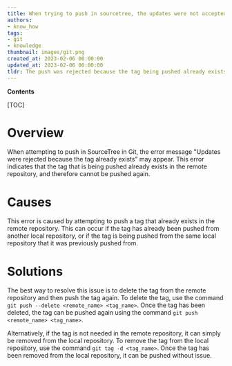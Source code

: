 ```yaml
---
title: When trying to push in sourcetree, the updates were not accepted because the tag already existed
authors:
- know_how
tags:
- git
- knowledge
thumbnail: images/git.png
created_at: 2023-02-06 00:00:00
updated_at: 2023-02-06 00:00:00
tldr: The push was rejected because the tag being pushed already exists in the remote repository.
---
```


**Contents**

[TOC]

# Overview 
When attempting to push in SourceTree in Git, the error message "Updates were rejected because the tag already exists" may appear. This error indicates that the tag that is being pushed already exists in the remote repository, and therefore cannot be pushed again. 

# Causes
This error is caused by attempting to push a tag that already exists in the remote repository. This can occur if the tag has already been pushed from another local repository, or if the tag is being pushed from the same local repository that it was previously pushed from. 

# Solutions
The best way to resolve this issue is to delete the tag from the remote repository and then push the tag again. To delete the tag, use the command `git push --delete <remote_name> <tag_name>`. Once the tag has been deleted, the tag can be pushed again using the command `git push <remote_name> <tag_name>`. 

Alternatively, if the tag is not needed in the remote repository, it can simply be removed from the local repository. To remove the tag from the local repository, use the command `git tag -d <tag_name>`. Once the tag has been removed from the local repository, it can be pushed without issue.
